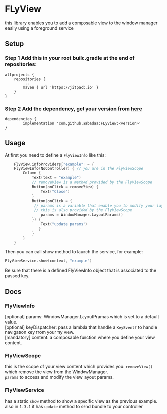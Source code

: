 # FLyView
this library enables you to add a composable view to the window manager easily using a foreground service
## Setup
### Step 1 Add this in your root build.gradle at the end of repositories:
	allprojects {
		repositories {
			...
			maven { url 'https://jitpack.io' }
		}
	}
### Step 2 Add the dependency, get your version from [here](https://jitpack.io/#aabadaa/FLyView)
	dependencies {
	        implementation 'com.github.aabadaa:FLyView:<version>'
	}

## Usage
At first you need to define a ```FlyViewInfo``` like this:
```kotlin
    FlyView.infoProviders["example"] = {
    FlyViewInfo(NoController) { // you are in the FlyViewScope
        Column {
            Text(text = "example")
            // removeView is a method provided by the FlyViewScope
            Button(onClick = removeView) {
                Text("Close")
            }
            Button(onClick = {
             // params is a variable that enable you to modify your layout params in the windowManager
             // this is also provided by the FlyViewScope
                params = WindowManager.LayoutParams()
            }) {
                Text("update params")
               }
            }
    	}
    }
```
Then you can call show method to launch the service, for example:
  ```kotlin
  FlyViewService.show(context, "example")
  ````
Be sure that there is a defined FlyViewInfo object  that is associated to the passed key.
## Docs
### FlyViewInfo
[optional] params: WindowManager.LayoutPramas which is set to a default value.<br>
[optional] keyDispatcher: pass a lambda that handle a ```KeyEvent?``` to handle navigation key from your fly view.<br>
[mandatory] content: a composable function where you define your view content.<br>
### FlyViewScope
this is the scope of your view content which provides you:
```removeView()``` which remove the view from the WindowManager.<br>
```params``` to access and modify the view layout params.<br>
### FlyViewService
has a static ```show``` method to show a specific view as the previous example.
also in ```1.3.1``` it has ```update``` method to send bundle to your controller 


